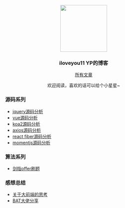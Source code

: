 <p align="center">
  <img width="150" height="150" src="https://avatars.githubusercontent.com/u/33858710?v=4"/>
</p>

<h3 align="center">iloveyou11 YP的博客</h3>

<p align="center"><a href="https://github.com/iloveyou11/learning-blog/issues">所有文章</a></p>
<p align="center">欢迎阅读，喜欢的话可以给个小星星~</p>

<h3>源码系列</h3>
<ul>
  <li><a href="https://github.com/iloveyou11/learning-blog/issues/1" target="_blank">jquery源码分析</a></li>
  <li><a href="https://github.com/iloveyou11/learning-blog/issues/2" target="_blank">vue源码分析</a></li>
  <li><a href="https://github.com/iloveyou11/learning-blog/issues/3" target="_blank">koa2源码分析</a></li>
  <li><a href="https://github.com/iloveyou11/learning-blog/issues/4" target="_blank">axios源码分析</a></li>
  <li><a href="https://github.com/iloveyou11/learning-blog/issues/5" target="_blank">react fiber源码分析</a></li>
  <li><a href="https://github.com/iloveyou11/learning-blog/issues/6" target="_blank">momentjs源码分析</a></li>
</ul>

<h3>算法系列</h3>
<ul>
  <li><a href="https://github.com/iloveyou11/learning-blog/issues/8" target="_blank">剑指offer刷题</a></li>
</ul>

<h3>感想总结</h3>
<ul>
  <li><a href="https://github.com/iloveyou11/learning-blog/issues/7" target="_blank">关于大前端的思考</a></li>
  <li><a href="https://github.com/iloveyou11/learning-blog/issues/9" target="_blank">BAT大佬分享</a></li>
</ul>